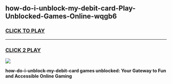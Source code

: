 
## how-do-i-unblock-my-debit-card-Play-Unblocked-Games-Online-wqgb6
<h3>
<a href="https://premium76.site?title=how-do-i-unblock-my-debit-card&ref=25A">CLICK TO PLAY</a></h3>
<hr>

<h3>
<a href="https://premium76.site?title=how-do-i-unblock-my-debit-card&ref=25A">CLICK 2 PLAY</a>
  
</h3>

<a href="https://premium76.site?title=how-do-i-unblock-my-debit-card&ref=25A"><img src="https://clearcache.store/games.png"></a>


**how-do-i-unblock-my-debit-card games unblocked: Your Gateway to Fun and Accessible Online Gaming**
